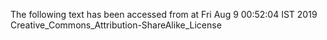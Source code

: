 The following text has been accessed from at Fri Aug 9 00:52:04 IST 2019
Creative_Commons_Attribution-ShareAlike_License
